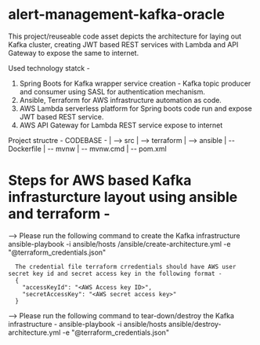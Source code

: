 # alert-management-kafka-oracle

This project/reuseable code asset depicts the architecture for laying out Kafka cluster, 
creating JWT based REST services with Lambda and API Gateway to expose the same to internet.

Used technology statck - 
1. Spring Boots for Kafka wrapper service creation - Kafka topic producer and consumer using SASL for
   authentication mechanism.
2. Ansible, Terraform for AWS infrastructure automation as code.
3. AWS Lambda serverless platform for Spring boots code run and expose JWT based REST service.
4. AWS API Gateway for Lambda REST service expose to internet

Project structre - 
CODEBASE - 
  | --> src
  | --> terraform
  | --> ansible
  | -- Dockerfile
  | -- mvnw
  | -- mvnw.cmd
  | -- pom.xml
  
# Steps for AWS based Kafka infrasturcture layout using ansible and terraform - 
  --> Please run the following command to create the Kafka infrastructure 
      ansible-playbook -i ansible/hosts /ansible/create-architecture.yml -e "@terraform_credentials.json"
      
      The credential file terraform crredentials should have AWS user secret key id and secret access key in the following format - 
      {
        "accessKeyId": "<AWS Access key ID>",
        "secretAccessKey": "<AWS secret access key>"
      }
      
  --> Please run the following command to tear-down/destroy the Kafka infrastructure - 
      ansible-playbook -i ansible/hosts ansible/destroy-architecture.yml -e "@terraform_credentials.json"  

